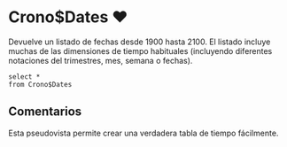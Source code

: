﻿---
SidebarGroup: Tiempo
---

# Crono$Dates ❤️

Devuelve un listado de fechas desde 1900 hasta 2100. El listado incluye muchas de las dimensiones de tiempo habituales (incluyendo diferentes notaciones del trimestres, mes, semana o fechas).


```
select *
from Crono$Dates
```

## Comentarios

Esta pseudovista permite crear una verdadera tabla de tiempo fácilmente.


